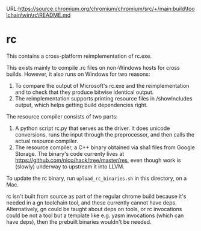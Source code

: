 URL:https://source.chromium.org/chromium/chromium/src/+/main:build\toolchain\win\rc\README.md
# rc

This contains a cross-platform reimplementation of rc.exe.

This exists mainly to compile .rc files on non-Windows hosts for cross builds.
However, it also runs on Windows for two reasons:

1. To compare the output of Microsoft's rc.exe and the reimplementation and to
    check that they produce bitwise identical output.
2. The reimplementation supports printing resource files in /showIncludes
   output, which helps getting build dependencies right.

The resource compiler consists of two parts:

1. A python script rc.py that serves as the driver.  It does unicode
   conversions, runs the input through the preprocessor, and then calls the
   actual resource compiler.
2. The resource compiler, a C++ binary obtained via sha1 files from Google
   Storage.  The binary's code currenty lives at
   https://github.com/nico/hack/tree/master/res, even though work is (slowly)
   underway to upstream it into LLVM.

To update the rc binary, run `upload_rc_binaries.sh` in this directory, on a
Mac.

rc isn't built from source as part of the regular chrome build because
it's needed in a gn toolchain tool, and these currently cannot have deps.
Alternatively, gn could be taught about deps on tools, or rc invocations could
be not a tool but a template like e.g. yasm invocations (which can have deps),
then the prebuilt binaries wouldn't be needed.
